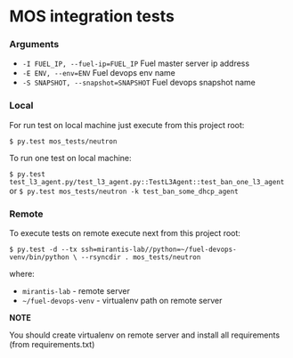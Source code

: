 # MOS integration tests

### Arguments

* `-I FUEL_IP, --fuel-ip=FUEL_IP`      Fuel master server ip address
* `-E ENV, --env=ENV`                  Fuel devops env name
* `-S SNAPSHOT, --snapshot=SNAPSHOT`   Fuel devops snapshot name


### Local

For run test on local machine just execute from this project root:

`$ py.test mos_tests/neutron`

To run one test on local machine:

`$ py.test test_l3_agent.py/test_l3_agent.py::TestL3Agent::test_ban_one_l3_agent`
or
`$ py.test mos_tests/neutron -k test_ban_some_dhcp_agent`


### Remote


To execute tests on remote execute next from this project root:

`$ py.test -d --tx ssh=mirantis-lab//python=~/fuel-devops-venv/bin/python \
    --rsyncdir . mos_tests/neutron`

where:

* `mirantis-lab` - remote server
* `~/fuel-devops-venv` - virtualenv path on remote server

**NOTE**

You should create virtualenv on remote server and install all requirements
(from requirements.txt)
